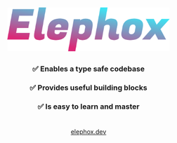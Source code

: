 <h1 align="center">
  <img src="https://raw.githubusercontent.com/elephox-dev/.github/main/profile/logo.svg" alt="Elephox Logo" height=100>
</h1>

<h3 align=center>✅ Enables a type safe codebase</h3>
<h3 align=center>✅ Provides useful building blocks</h3>
<h3 align=center>✅ Is easy to learn and master</h3>

<h1></h1>
<p align="center">
  <a href="https://elephox.dev" target="_blank">elephox.dev</a>
</p>
